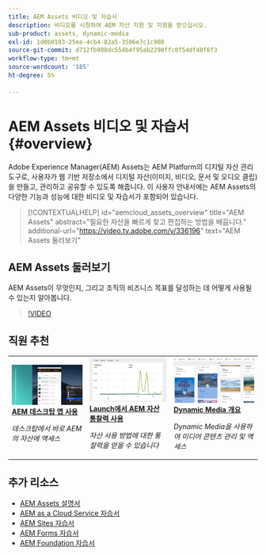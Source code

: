 ```yaml
---
title: AEM Assets 비디오 및 자습서
description: 비디오를 시청하여 AEM 자산 지원 및 지원을 받으십시오.
sub-product: assets, dynamic-media
exl-id: 1d0b0183-25ee-4cb4-82a5-3506e7c1c908
source-git-commit: d712fb988dc554b4f95ab2298ffc0f54df48f6f3
workflow-type: tm+mt
source-wordcount: '185'
ht-degree: 5%

---
```


# AEM Assets 비디오 및 자습서 {#overview}

Adobe Experience Manager(AEM) Assets는 AEM Platform의 디지털 자산 관리 도구로, 사용자가 웹 기반 저장소에서 디지털 자산(이미지, 비디오, 문서 및 오디오 클립)을 만들고, 관리하고 공유할 수 있도록 해줍니다. 이 사용자 안내서에는 AEM Assets의 다양한 기능과 성능에 대한 비디오 및 자습서가 포함되어 있습니다.

>[!CONTEXTUALHELP]
>id="aemcloud_assets_overview"
>title="AEM Assets"
>abstract="필요한 자산을 빠르게 찾고 편집하는 방법을 배웁니다."
>additional-url="https://video.tv.adobe.com/v/336196" text="AEM Assets 둘러보기"

## AEM Assets 둘러보기

AEM Assets이 무엇인지, 그리고 조직의 비즈니스 목표를 달성하는 데 어떻게 사용될 수 있는지 알아봅니다.

>[!VIDEO](https://video.tv.adobe.com/v/336196/?quality=12&learn=on)

<div id="recs-overview-body-1"></div>
<div id="recs-overview-body-2"></div>
<div id="recs-overview-body-3"></div>
<div id="recs-overview-body-4"></div>
<div id="recs-overview-body-5"></div>
<div id="recs-overview-body-6"></div>

<div id="staff-picks-section">

## 직원 추천

<table>
<td>
   <a href="./creative-workflows/aem-desktop-app.md">
   <img alt="향상된 스마트 태그" src="./assets/overview/desktop-app.png" />
   </a>
   <div>
      <a href="./creative-workflows/aem-desktop-app.md">
      <strong>AEM 데스크탑 앱 사용</strong>
      </a>
   </div>
   <p>
      <em>데스크탑에서 바로 AEM의 자산에 액세스</em>
   </p>
</td>
<td>
   <a href="./advanced/asset-insights-launch-tutorial.md">
   <img alt="AEM Assets 통찰력" src="./assets/overview/asset-insights.png"/>
   </a>
   <div>
      <a href="./advanced/asset-insights-launch-tutorial.md">
      <strong>Launch에서 AEM 자산 통찰력 사용</strong>
      </a>
   </div>
   <p>
      <em>자산 사용 방법에 대한 통찰력을 얻을 수 있습니다</em>
   <p>
</td>
<td>
   <a href="./dynamic-media/dynamic-media-overview-feature-video-use.md">
   <img alt="Dynamic Media 개요" src="./assets/overview/dynamic-media.png" />
   </a>
   <div>
      <a href="./dynamic-media/dynamic-media-overview-feature-video-use.md">
      <strong>Dynamic Media 개요</strong>
      </a>
   </div>
   <p>
      <em>Dynamic Media을 사용하여 미디어 콘텐츠 관리 및 액세스</em>
   <p>
</td>
</table>

</div>

## 추가 리소스

* [AEM Assets 설명서](https://experienceleague.adobe.com/docs/experience-manager-65/assets/home.html?lang=en)
* [AEM as a Cloud Service 자습서](/help/cloud-service/overview.md)
* [AEM Sites 자습서](/help/sites/overview.md)
* [AEM Forms 자습서](/help/forms/overview.md)
* [AEM Foundation 자습서](/help/foundation/overview.md)
